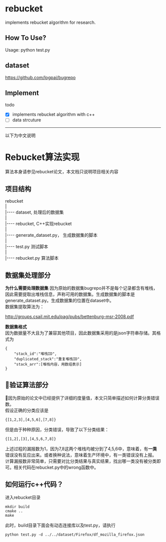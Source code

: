 # rebucket
implements rebucket algorithm for research.

## How To Use? 
Usage:
python test.py

## dataset
https://github.com/logpai/bugrepo

## Implement
todo 
- [x] implements rebucket algorithm with c++
- [ ] data strcuture
------
以下为中文说明
# Rebucket算法实现
算法本身请参见rebucket论文，本文档只说明项目相关内容
## 项目结构
rebucket  
|  
|---- dataset, 处理后的数据集  
|  
|---- rebucket, C++实现rebucket   
|  
|---- generate_dataset.py， 生成数据集的脚本  
|  
|---- test.py 测试脚本  
|  
|---- rebucket.py 算法脚本  

## 数据集处理部分
**为什么需要处理数据集**
因为原始的数据集bugrepo并不是每个记录都含有堆栈，因此需要提取出堆栈信息，声称可用的数据集。生成数据集的脚本是generate_dataset.py。生成数据集的位置在dataset中。  
数据集提取算法为：  

http://groups.csail.mit.edu/pag/pubs/bettenburg-msr-2008.pdf

**数据集格式**  
因为数据量不大且为了兼容其他项目，因此数据集采用的是json字符串存储。其格式为
```
{
    "stack_id":"堆栈ID",
    "duplicated_stack":"重复堆栈ID",
    "stack_arr":[堆栈内容，用数组表示]
}
```
## 验证算法部分
因为原始的论文中已经提供了详细的度量值，本文只简单描述如何计算分类错误数。  
假设正确的分类应该是
```
{[1,2,3],[4,5,6],[7,8]}
```
但是由于种种原因，分类错误，导致了以下分类结果：
```
{[1,2],[3],[4,5,6,7,8]}
```
上述过程的漏报数为1，因为7,8这两个堆栈均被分到了4,5,6中，意味着，有**一类**错误没有反应出来。或者换种说法，意味着生产环境中，有一类错误没有上报。  
计算漏报数非常简单，只需要对比分类结果与真实结果，找出哪一类没有被分类即可。相关代码在rebucket.py中的wrong函数中。

## 如何运行c++代码？
进入rebucket目录
```
mkdir build
cmake ..
make
```
此时，build目录下面会有动态连接库以及test.py，请执行
```
python test.py -d ../../dataset/Firefox/df_mozilla_firefox.json
```


